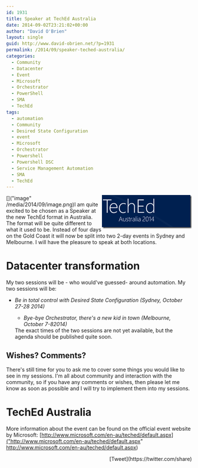 ```yaml
---
id: 1931
title: Speaker at TechEd Australia
date: 2014-09-02T23:21:02+00:00
author: "David O'Brien"
layout: single
guid: http://www.david-obrien.net/?p=1931
permalink: /2014/09/speaker-teched-australia/
categories:
  - Community
  - Datacenter
  - Event
  - Microsoft
  - Orchestrator
  - PowerShell
  - SMA
  - TechEd
tags:
  - automation
  - Community
  - Desired State Configuration
  - event
  - Microsoft
  - Orchestrator
  - Powershell
  - Powershell DSC
  - Service Management Automation
  - SMA
  - TechEd
---
```

[<img title="image" style="border-left-width: 0px; border-right-width: 0px; background-image: none; border-bottom-width: 0px; float: right; padding-top: 0px; padding-left: 0px; margin-left: 0px; display: inline; padding-right: 0px; border-top-width: 0px; margin-right: 0px" border="0" alt="image" src="/media/2014/09/image_thumb.png" width="244" align="right" height="91" />]("image" /media/2014/09/image.png)I am quite excited to be chosen as a Speaker at the new TechEd format in Australia. The format will be quite different to what it used to be. Instead of four days on the Gold Coast it will now be split into two 2-day events in Sydney and Melbourne. I will have the pleasure to speak at both locations.

# Datacenter transformation

My two sessions will be - who would've guessed- around automation. My two sessions will be:

  * _Be in total control with Desired State Configuration (Sydney, October 27-28 2014)_ 
      * _Bye-bye Orchestrator, there's a new kid in town (Melbourne, October 7-82014)_ </ul> 
    The exact times of the two sessions are not yet available, but the agenda should be published quite soon.
    
    ## Wishes? Comments?
    
    There's still time for you to ask me to cover some things you would like to see in my sessions. I'm all about community and interaction with the community, so if you have any comments or wishes, then please let me know as soon as possible and I will try to implement them into my sessions.
    
    # TechEd Australia
    
    More information about the event can be found on the official event website by Microsoft: [http://www.microsoft.com/en-au/teched/default.aspx]("http://www.microsoft.com/en-au/teched/default.aspx" http://www.microsoft.com/en-au/teched/default.aspx)
    
    <div style="float: right; margin-left: 10px;">
      [Tweet](https://twitter.com/share)
    </div>


